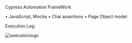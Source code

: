 Cypress Automation FrameWork

•	JavaScript, Mocha
•	Chai assertions
•	Page Object model

Execution Log:

![executionlogs](https://github.com/Syed-89/Cypress-Project/assets/63779443/e36b31a3-7352-4f4a-9eea-c0a3f07b8659)
